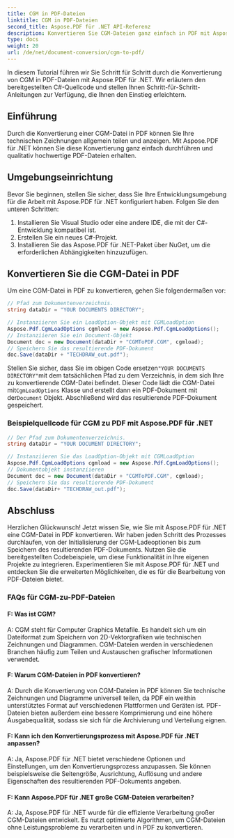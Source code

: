 ```yaml
---
title: CGM in PDF-Dateien
linktitle: CGM in PDF-Dateien
second_title: Aspose.PDF für .NET API-Referenz
description: Konvertieren Sie CGM-Dateien ganz einfach in PDF mit Aspose.PDF für .NET.
type: docs
weight: 20
url: /de/net/document-conversion/cgm-to-pdf/
---
```

In diesem Tutorial führen wir Sie Schritt für Schritt durch die Konvertierung von CGM in PDF-Dateien mit Aspose.PDF für .NET. Wir erläutern den bereitgestellten C#-Quellcode und stellen Ihnen Schritt-für-Schritt-Anleitungen zur Verfügung, die Ihnen den Einstieg erleichtern.

## Einführung

Durch die Konvertierung einer CGM-Datei in PDF können Sie Ihre technischen Zeichnungen allgemein teilen und anzeigen. Mit Aspose.PDF für .NET können Sie diese Konvertierung ganz einfach durchführen und qualitativ hochwertige PDF-Dateien erhalten.

## Umgebungseinrichtung

Bevor Sie beginnen, stellen Sie sicher, dass Sie Ihre Entwicklungsumgebung für die Arbeit mit Aspose.PDF für .NET konfiguriert haben. Folgen Sie den unteren Schritten:

1. Installieren Sie Visual Studio oder eine andere IDE, die mit der C#-Entwicklung kompatibel ist.
2. Erstellen Sie ein neues C#-Projekt.
3. Installieren Sie das Aspose.PDF für .NET-Paket über NuGet, um die erforderlichen Abhängigkeiten hinzuzufügen.

## Konvertieren Sie die CGM-Datei in PDF

Um eine CGM-Datei in PDF zu konvertieren, gehen Sie folgendermaßen vor:

```csharp
// Pfad zum Dokumentenverzeichnis.
string dataDir = "YOUR DOCUMENTS DIRECTORY";

// Instanziieren Sie ein LoadOption-Objekt mit CGMLoadOption
Aspose.Pdf.CgmLoadOptions cgmload = new Aspose.Pdf.CgmLoadOptions();
// Instanziieren Sie ein Document-Objekt
Document doc = new Document(dataDir + "CGMToPDF.CGM", cgmload);
// Speichern Sie das resultierende PDF-Dokument
doc.Save(dataDir + "TECHDRAW_out.pdf");
```

 Stellen Sie sicher, dass Sie im obigen Code ersetzen`"YOUR DOCUMENTS DIRECTORY"`mit dem tatsächlichen Pfad zu dem Verzeichnis, in dem sich Ihre zu konvertierende CGM-Datei befindet. Dieser Code lädt die CGM-Datei mit`CgmLoadOptions` Klasse und erstellt dann ein PDF-Dokument mit der`Document` Objekt. Abschließend wird das resultierende PDF-Dokument gespeichert.

### Beispielquellcode für CGM zu PDF mit Aspose.PDF für .NET

```csharp
// Der Pfad zum Dokumentenverzeichnis.
string dataDir = "YOUR DOCUMENT DIRECTORY";

// Instanziieren Sie das LoadOption-Objekt mit CGMLoadOption
Aspose.Pdf.CgmLoadOptions cgmload = new Aspose.Pdf.CgmLoadOptions();
// Dokumentobjekt instanziieren
Document doc = new Document(dataDir + "CGMToPDF.CGM", cgmload);
// Speichern Sie das resultierende PDF-Dokument
doc.Save(dataDir+ "TECHDRAW_out.pdf");
```

## Abschluss

Herzlichen Glückwunsch! Jetzt wissen Sie, wie Sie mit Aspose.PDF für .NET eine CGM-Datei in PDF konvertieren. Wir haben jeden Schritt des Prozesses durchlaufen, von der Initialisierung der CGM-Ladeoptionen bis zum Speichern des resultierenden PDF-Dokuments. Nutzen Sie die bereitgestellten Codebeispiele, um diese Funktionalität in Ihre eigenen Projekte zu integrieren. Experimentieren Sie mit Aspose.PDF für .NET und entdecken Sie die erweiterten Möglichkeiten, die es für die Bearbeitung von PDF-Dateien bietet.

### FAQs für CGM-zu-PDF-Dateien

#### F: Was ist CGM?

A: CGM steht für Computer Graphics Metafile. Es handelt sich um ein Dateiformat zum Speichern von 2D-Vektorgrafiken wie technischen Zeichnungen und Diagrammen. CGM-Dateien werden in verschiedenen Branchen häufig zum Teilen und Austauschen grafischer Informationen verwendet.

#### F: Warum CGM-Dateien in PDF konvertieren?

A: Durch die Konvertierung von CGM-Dateien in PDF können Sie technische Zeichnungen und Diagramme universell teilen, da PDF ein weithin unterstütztes Format auf verschiedenen Plattformen und Geräten ist. PDF-Dateien bieten außerdem eine bessere Komprimierung und eine höhere Ausgabequalität, sodass sie sich für die Archivierung und Verteilung eignen.

#### F: Kann ich den Konvertierungsprozess mit Aspose.PDF für .NET anpassen?

A: Ja, Aspose.PDF für .NET bietet verschiedene Optionen und Einstellungen, um den Konvertierungsprozess anzupassen. Sie können beispielsweise die Seitengröße, Ausrichtung, Auflösung und andere Eigenschaften des resultierenden PDF-Dokuments angeben.

#### F: Kann Aspose.PDF für .NET große CGM-Dateien verarbeiten?

A: Ja, Aspose.PDF für .NET wurde für die effiziente Verarbeitung großer CGM-Dateien entwickelt. Es nutzt optimierte Algorithmen, um CGM-Dateien ohne Leistungsprobleme zu verarbeiten und in PDF zu konvertieren.